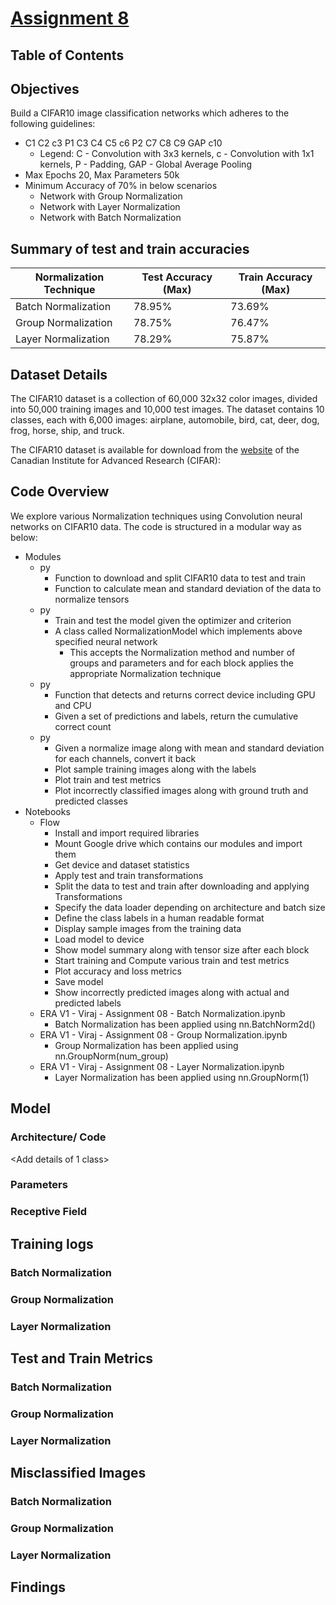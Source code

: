 # [Assignment 8](https://canvas.instructure.com/courses/6743641/quizzes/14668328?module_item_id=87770489)

## Table of Contents

## Objectives

Build a CIFAR10 image classification networks which adheres to the following guidelines:

- C1 C2 c3 P1 C3 C4 C5 c6 P2 C7 C8 C9 GAP c10
  - Legend: C - Convolution with 3x3 kernels, c - Convolution with 1x1 kernels, P - Padding, GAP - Global Average Pooling
- Max Epochs 20, Max Parameters 50k
- Minimum Accuracy of 70% in below scenarios
  - Network with Group Normalization
  - Network with Layer Normalization
  - Network with Batch Normalization

## Summary of test and train accuracies

| Normalization Technique | Test Accuracy (Max) | Train Accuracy (Max) |
| ----------------------- | ------------------- | -------------------- |
| Batch Normalization     | 78.95%              | 73.69%               |
| Group Normalization     | 78.75%              | 76.47%               |
| Layer Normalization     | 78.29%              | 75.87%               |

## Dataset Details

The CIFAR10 dataset is a collection of 60,000 32x32 color images, divided into 50,000 training images and 10,000 test images. The dataset contains 10 classes, each with 6,000 images: airplane, automobile, bird, cat, deer, dog, frog, horse, ship, and truck.

The CIFAR10 dataset is available for download from the [website](https://www.cs.toronto.edu/~kriz/cifar.html.) of the Canadian Institute for Advanced Research (CIFAR):

## Code Overview

We explore various Normalization techniques using Convolution neural networks on CIFAR10 data. The code is structured in a modular way as below:

- Modules
  - py
    - Function to download and split CIFAR10 data to test and train
    - Function to calculate mean and standard deviation of the data to normalize tensors
  - py
    - Train and test the model given the optimizer and criterion
    - A class called NormalizationModel which implements above specified neural network
      - This accepts the Normalization method and number of groups and parameters and for each block applies the appropriate Normalization technique
  - py
    - Function that detects and returns correct device including GPU and CPU
    - Given a set of predictions and labels, return the cumulative correct count
  - py
    - Given a normalize image along with mean and standard deviation for each channels, convert it back
    - Plot sample training images along with the labels
    - Plot train and test metrics
    - Plot incorrectly classified images along with ground truth and predicted classes
- Notebooks
  - Flow
    - Install and import required libraries
    - Mount Google drive which contains our modules and import them
    - Get device and dataset statistics
    - Apply test and train transformations
    - Split the data to test and train after downloading and applying Transformations
    - Specify the data loader depending on architecture and batch size
    - Define the class labels in a human readable format
    - Display sample images from the training data
    - Load model to device
    - Show model summary along with tensor size after each block
    - Start training and Compute various train and test metrics
    - Plot accuracy and loss metrics
    - Save model
    - Show incorrectly predicted images along with actual and predicted labels
  - ERA V1 - Viraj - Assignment 08 - Batch Normalization.ipynb
    - Batch Normalization has been applied using nn.BatchNorm2d()
  - ERA V1 - Viraj - Assignment 08 - Group Normalization.ipynb
    - Group Normalization has been applied using nn.GroupNorm(num_group)
  - ERA V1 - Viraj - Assignment 08 - Layer Normalization.ipynb
    - Layer Normalization has been applied using nn.GroupNorm(1)

## Model

### Architecture/ Code

\<Add details of 1 class\>

### Parameters

### Receptive Field

## Training logs

### Batch Normalization

### Group Normalization

### Layer Normalization

## Test and Train Metrics

### Batch Normalization

### Group Normalization

### Layer Normalization

## Misclassified Images

### Batch Normalization

### Group Normalization

### Layer Normalization

## Findings
